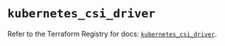 # `kubernetes_csi_driver`

Refer to the Terraform Registry for docs: [`kubernetes_csi_driver`](https://registry.terraform.io/providers/hashicorp/kubernetes/2.25.2/docs/resources/csi_driver).
